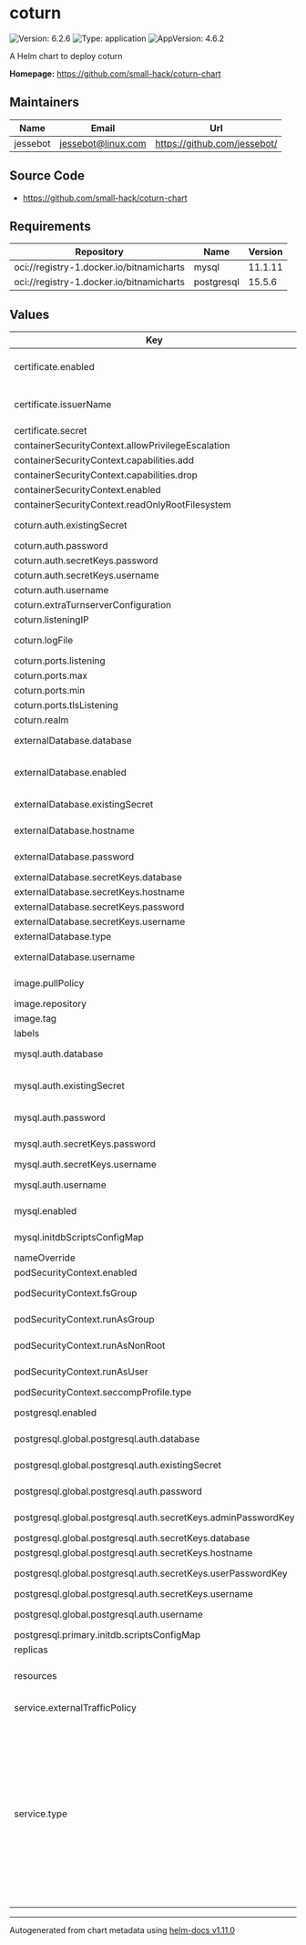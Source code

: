 # coturn

![Version: 6.2.6](https://img.shields.io/badge/Version-6.2.6-informational?style=flat-square) ![Type: application](https://img.shields.io/badge/Type-application-informational?style=flat-square) ![AppVersion: 4.6.2](https://img.shields.io/badge/AppVersion-4.6.2-informational?style=flat-square)

A Helm chart to deploy coturn

**Homepage:** <https://github.com/small-hack/coturn-chart>

## Maintainers

| Name | Email | Url |
| ---- | ------ | --- |
| jessebot | <jessebot@linux.com> | <https://github.com/jessebot/> |

## Source Code

* <https://github.com/small-hack/coturn-chart>

## Requirements

| Repository | Name | Version |
|------------|------|---------|
| oci://registry-1.docker.io/bitnamicharts | mysql | 11.1.11 |
| oci://registry-1.docker.io/bitnamicharts | postgresql | 15.5.6 |

## Values

| Key | Type | Default | Description |
|-----|------|---------|-------------|
| certificate.enabled | bool | `false` | Enables auto issuing certificates over cert-manager certificates https://cert-manager.io/docs/concepts/certificate/ |
| certificate.issuerName | string | `"letsencrypt-staging"` | name of cert-manager issuer to use for cert generation. change to production issuer when you're stable |
| certificate.secret | string | `"turn-tls"` | name of secret to create for ssl cert |
| containerSecurityContext.allowPrivilegeEscalation | bool | `false` | allow priviledged access |
| containerSecurityContext.capabilities.add | list | `["NET_BIND_SERVICE"]` | linux cabilities to allow for the coturn k8s pod |
| containerSecurityContext.capabilities.drop | list | `["ALL"]` | linux cabilities to disallow for the coturn k8s pod |
| containerSecurityContext.enabled | bool | `true` | Enables Security Context |
| containerSecurityContext.readOnlyRootFilesystem | bool | `false` | allow modificatin to root filesystem |
| coturn.auth.existingSecret | string | `""` | existing secret with keys username/password for coturn |
| coturn.auth.password | string | `""` | password for the main user of the turn server |
| coturn.auth.secretKeys.password | string | `"password"` | key in existing secret for turn server user's password |
| coturn.auth.secretKeys.username | string | `"username"` | key in existing secret for turn server user |
| coturn.auth.username | string | `"coturn"` | username for the main user of the turn server |
| coturn.extraTurnserverConfiguration | string | `"verbose\n"` | extra configuration for turnserver.conf |
| coturn.listeningIP | string | `"0.0.0.0"` | coturn's listening IP address |
| coturn.logFile | string | `"stdout"` | set the logfile. Defaults to stdout for use with kubectl logs |
| coturn.ports.listening | int | `3478` | insecure listening port |
| coturn.ports.max | int | `65535` | maximum ephemeral port for coturn |
| coturn.ports.min | int | `49152` | minimum ephemeral port for coturn |
| coturn.ports.tlsListening | int | `5349` | secure listening port |
| coturn.realm | string | `"turn.example.com"` | hostname for the coturn server realm |
| externalDatabase.database | string | `""` | database to create, ignored if existingSecret is passed in |
| externalDatabase.enabled | bool | `false` | enables the use of postgresql instead of the default sqlite to use the bundled subchart, enable this, and postgresql.enable |
| externalDatabase.existingSecret | string | `""` | name of existing Secret to use for postgresql credentials |
| externalDatabase.hostname | string | `""` | required if externalDatabase.enabled: true and postgresql.enabled: false |
| externalDatabase.password | string | `""` | password for database, ignored if existingSecret is passed in |
| externalDatabase.secretKeys.database | string | `""` | key in existing Secret to use for the database name |
| externalDatabase.secretKeys.hostname | string | `""` | key in existing Secret to use for the db's hostname |
| externalDatabase.secretKeys.password | string | `""` | key in existing Secret to use for db user's password |
| externalDatabase.secretKeys.username | string | `""` | key in existing Secret to use for the db user |
| externalDatabase.type | string | `"postgresql"` | Currently postgresql and mysql are supported. |
| externalDatabase.username | string | `""` | username for database, ignored if existingSecret is passed in |
| image.pullPolicy | string | `"IfNotPresent"` | image pull policy, set to Always if using image.tag: latest |
| image.repository | string | `"coturn/coturn"` | container registry and repo for coturn docker image |
| image.tag | string | `""` | docker tag for coturn server |
| labels | object | `{"component":"coturn"}` | Coturn specific labels |
| mysql.auth.database | string | `"coturn"` | database to create, ignored if existingSecret is passed in |
| mysql.auth.existingSecret | string | `""` | Use existing secret for password details. The secret has to contain the keys mysql-root-password, mysql-replication-password and mysql-password |
| mysql.auth.password | string | `""` | password for db, autogenerated if empty & existingSecret empty |
| mysql.auth.secretKeys.password | string | `"password"` | key in existing Secret to use for coturn user's password |
| mysql.auth.secretKeys.username | string | `"username"` | key in exsiting Secret to use for the coturn user |
| mysql.auth.username | string | `"coturn"` | username for database, ignored if existingSecret is passed in |
| mysql.enabled | bool | `false` | enables bitnami mysql subchart, you can disable to use external db |
| mysql.initdbScriptsConfigMap | string | `"initdb-scripts-config"` | ConfigMap with the initdb scripts (Note: Overrides initdbScripts) |
| nameOverride | string | `""` | different name for the helm release |
| podSecurityContext.enabled | bool | `true` | Enables Pod Security Context |
| podSecurityContext.fsGroup | int | `1000` | all processes of the container are also part of the supplementary groupID |
| podSecurityContext.runAsGroup | int | `1000` | for all Containers in the Pod, all processes run w/ this GroupID |
| podSecurityContext.runAsNonRoot | bool | `true` | for all Containers in the Pod, all processes run as non-root |
| podSecurityContext.runAsUser | int | `1000` | for all Containers in the Pod, all processes run w/ this userID |
| podSecurityContext.seccompProfile.type | string | `"RuntimeDefault"` | Filter a process's system calls |
| postgresql.enabled | bool | `false` | enables bitnami postgresql subchart, you can disable to use external db |
| postgresql.global.postgresql.auth.database | string | `"coturn"` | database to create, ignored if existingSecret is passed in |
| postgresql.global.postgresql.auth.existingSecret | string | `""` | name of existing Secret to use for postgresql credentials |
| postgresql.global.postgresql.auth.password | string | `""` | password for db, autogenerated if empty & existingSecret empty |
| postgresql.global.postgresql.auth.secretKeys.adminPasswordKey | string | `"postgresPassword"` | key in existing Secret to use for postgres admin user's password |
| postgresql.global.postgresql.auth.secretKeys.database | string | `"database"` | key in existingSecret for database to create |
| postgresql.global.postgresql.auth.secretKeys.hostname | string | `"hostname"` | key in existingSecret for database to create |
| postgresql.global.postgresql.auth.secretKeys.userPasswordKey | string | `"password"` | key in existing Secret to use for coturn user's password |
| postgresql.global.postgresql.auth.secretKeys.username | string | `"username"` | key in exsiting Secret to use for the coturn user |
| postgresql.global.postgresql.auth.username | string | `"coturn"` | username for database, ignored if existingSecret is passed in |
| postgresql.primary.initdb.scriptsConfigMap | string | `""` | ConfigMap with scripts to be run at first boot |
| replicas | int | `1` |  |
| resources | object | `{}` | ref: kubernetes.io/docs/concepts/configuration/manage-resources-containers |
| service.externalTrafficPolicy | string | `""` | I don't actually know what this is 🤔 open a PR if you know    was originally "Local" |
| service.type | string | `"ClusterIP"` | The type of service to deploy for routing Coturn traffic.   ClusterIP: Recommended for DaemonSet configurations. This will create a              standard Kubernetes service for Coturn within the cluster.              No external networking will be configured as the DaemonSet              will handle binding to each Node's host networking    NodePort:  Recommended for Deployment configurations. This will open              TURN ports on every node and route traffic on these ports to              the Coturn pods. You will need to make sure your cloud              provider supports the cluster config setting,              apiserver.service-node-port-range, as this range must contain              the ports defined above for the service to be created.    LoadBalancer: This was what was originally set for this chart in the                 upstream of this fork, but with no details |

----------------------------------------------
Autogenerated from chart metadata using [helm-docs v1.11.0](https://github.com/norwoodj/helm-docs/releases/v1.11.0)
